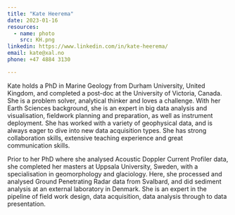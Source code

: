 ```yaml
---
title: "Kate Heerema"
date: 2023-01-16
resources:
  - name: photo
    src: KH.png
linkedin: https://www.linkedin.com/in/kate-heerema/
email: kate@xal.no
phone: +47 4884 3130

---
```



Kate holds a PhD in Marine Geology from Durham University, United Kingdom, and completed a post-doc at the University of Victoria, Canada. She is a problem solver, analytical thinker and loves a challenge. With her Earth Sciences background, she is an expert in big data analysis and visualisation, fieldwork planning and preparation, as well as instrument deployment. She has worked with a variety of geophysical data, and is always eager to dive into new data acquisition types. She has strong collaboration skills, extensive teaching experience and great communication skills. 

<!--more-->

Prior to her PhD where she analysed Acoustic Doppler Current Profiler data, she completed her masters at Uppsala University, Sweden, with a specialisation in geomorphology and glaciology. Here, she processed and analysed Ground Penetrating Radar data from Svalbard, and did sediment analysis at an external laboratory in Denmark. She is an expert in the pipeline of field work design, data acquisition, data analysis through to data presentation.

